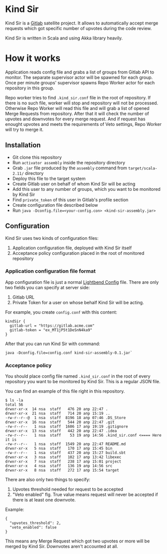 # Kind Sir

Kind Sir is a [Gitlab](https://gitlab.com/) satellite project.
It allows to automatically accept merge requests which got
specific number of upvotes during the code review.

Kind Sir is written in Scala and using Akka library heavily.

# How it works
Application reads config file and grabs a list of groups from Gitlab API to monitor.
The separate supervisor actor will be spawned for each group.
Once per minute groups' supervisor spawns Repo Worker actor for each repository in
this group.

Repo worker tries to find `.kind_sir.conf` file in the root of repository.
If there is no such file, worker will stop and repository will not
be processed. Otherwise Repo Worker will read this file and will grab a list of
opened Merge Requests from repository. After that it will check the number of
upvotes and downvotes for every merge request. And if request has
enought upvotes and meets the requirements of Veto settings, Repo Worker will try to
merge it.

## Installation

- Git clone this repository
- Run `activator assembly` inside the repository directory
- Grab `.jar` file produced by the `assembly` command
from `target/scala-2.11/` directory
- Deploy this file to the target system
- Create Gitlab user on behalf of whom Kind Sir will be acting
- Add this user to any number of groups, which you want to be monitored by Kind Sir
- Find `private_token` of this user in Gitlab's profile section
- Create configuration file described below
- Run `java -Dconfig.file=<your-config.con> <kind-sir-assembly.jar>`

## Configuration

Kind Sir uses two kinds of configuration files:
1. Application configuration file, deployed with Kind Sir itself
2. Acceptance policy configuration placed in the root
of monitored repository

### Application configuration file format

App configuration file is just a normal [Lightbend Config](https://github.com/typesafehub/config/) file.
There are only two fields you can specify at server side:
1. Gitlab URL
2. Private Token for a user on whose behalf Kind Sir will be
acting.

For example, you create `config.conf` with this content:

```
kindSir {
  gitlab-url = "https://gitlab.acme.com"
  gitlab-token = "ex_MT1jP5t1DeSnN4ka9"
}
```

After that you can run Kind Sir with command:
```
java -Dconfig.file=config.conf kind-sir-assembly-0.1.jar`
```

### Acceptance policy

You should place config file named `.kind_sir.conf` in the root of
every repository you want to be monitored by Kind Sir.
This is a regular JSON file.

You can find an example of this file right in this repository.
```
$ ls -la
total 56
drwxr-xr-x  14 nsa  staff   476 20 апр 22:47 .
drwxr-xr-x  21 nsa  staff   714 20 апр 15:19 ..
-rw-r--r--@  1 nsa  staff  8196 18 апр 07:46 .DS_Store
drwxr-xr-x  16 nsa  staff   544 20 апр 22:47 .git
-rw-r--r--   1 nsa  staff  1606 17 апр 19:19 .gitignore
drwxr-xr-x  13 nsa  staff   442 20 апр 22:47 .idea
-rw-r--r--   1 nsa  staff    53 19 апр 14:56 .kind_sir.conf <==== Here it is
-rw-r--r--   1 nsa  staff  1549 20 апр 22:47 README.md
drwxr-xr-x   5 nsa  staff   170 17 апр 15:45 bin
-rw-r--r--   1 nsa  staff   437 20 апр 15:27 build.sbt
drwxr-xr-x   3 nsa  staff   102 17 апр 13:42 libexec
drwxr-xr-x   7 nsa  staff   238 17 апр 15:01 project
drwxr-xr-x   4 nsa  staff   136 19 апр 14:56 src
drwxr-xr-x   8 nsa  staff   272 17 апр 15:54 target
```

There are also only two things to specify:
1. Upvotes threshold needed for request to be accepted
2. "Veto enabled" flg. True value means request will never be accepted if there is
at least one downvote.

Example:
```
{
  "upvotes_threshold": 2,
  "veto_enabled": false
}
```

This means any Merge Request which got two upvotes or more will be
merged by Kind Sir. Downvotes aren't accounted at all.
